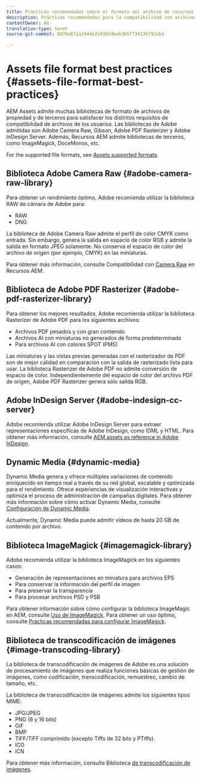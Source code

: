 ```yaml
---
title: Prácticas recomendadas sobre el formato del archivo de recursos
description: Prácticas recomendadas para la compatibilidad con archivos en Recursos AEM.
contentOwner: AG
translation-type: tm+mt
source-git-commit: 0d70a672a2944e2c03b54beb3b5f734136792ab1

---
```



# Assets file format best practices {#assets-file-format-best-practices}

AEM Assets admite muchas bibliotecas de formato de archivos de propiedad y de terceros para satisfacer los distintos requisitos de compatibilidad de archivos de los usuarios. Las bibliotecas de Adobe admitidas son Adobe Camera Raw, Gibson, Adobe PDF Rasterizer y Adobe InDesign Server. Además, Recursos AEM admite bibliotecas de terceros, como ImageMagick, DoceMonos, etc.

For the supported file formats, see [Assets supported formats](assets-formats.md).

## Biblioteca Adobe Camera Raw {#adobe-camera-raw-library}

Para obtener un rendimiento óptimo, Adobe recomienda utilizar la biblioteca RAW de cámara de Adobe para:

* RAW
* DNG

La biblioteca de Adobe Camera Raw admite el perfil de color CMYK como entrada. Sin embargo, genera la salida en espacio de color RGB y admite la salida en formato JPEG solamente. No conserva el espacio de color del archivo de origen (por ejemplo, CMYK) en las miniaturas.

Para obtener más información, consulte Compatibilidad con [Camera Raw](camera-raw.md) en Recursos AEM.

## Biblioteca de Adobe PDF Rasterizer {#adobe-pdf-rasterizer-library}

Para obtener los mejores resultados, Adobe recomienda utilizar la biblioteca Rasterizer de Adobe PDF para los siguientes archivos:

* Archivos PDF pesados y con gran contenido
* Archivos AI con miniaturas no generados de forma predeterminada
* Para archivos AI con colores SPOT (PMS)

Las miniaturas y las vistas previas generadas con el rasterizador de PDF son de mejor calidad en comparación con la salida de rasterizado lista para usar. La biblioteca Rasterizer de Adobe PDF no admite conversión de espacio de color. Independientemente del espacio de color del archivo PDF de origen, Adobe PDF Rasterizer genera sólo salida RGB.

## Adobe InDesign Server {#adobe-indesign-cc-server}

Adobe recomienda utilizar Adobe InDesign Server para extraer representaciones específicas de Adobe InDesign, como IDML y HTML. Para obtener más información, consulte [AEM assets as reference in Adobe InDesign](managing-linked-subassets.md#add-aem-assets-as-references-in-adobe-indesign).

## Dynamic Media  {#dynamic-media}

Dynamic Media genera y ofrece múltiples variaciones de contenido enriquecido en tiempo real a través de su red global, escalable y optimizada para el rendimiento. Ofrece experiencias de visualización interactivas y optimiza el proceso de administración de campañas digitales. Para obtener más información sobre cómo activar Dynamic Media, consulte [Configuración de Dynamic Media](config-dynamic.md).

Actualmente, Dynamic Media puede admitir vídeos de hasta 20 GB de contenido por archivo.

## Biblioteca ImageMagick {#imagemagick-library}

Adobe recomienda utilizar la biblioteca ImageMagick en los siguientes casos:

* Generación de representaciones en miniatura para archivos EPS
* Para conservar la información del perfil de imagen
* Para preservar la transparencia
* Para procesar archivos PSD y PSB

Para obtener información sobre cómo configurar la biblioteca ImageMagic en AEM, consulte [Uso de ImageMagick](media-handlers.md#an-example-using-imagemagick). Para obtener un uso óptimo, consulte [Prácticas recomendadas para configurar ImageMagick](best-practices-for-imagemagick.md).

## Biblioteca de transcodificación de imágenes {#image-transcoding-library}

La biblioteca de transcodificación de imágenes de Adobe es una solución de procesamiento de imágenes que realiza funciones básicas de gestión de imágenes, como codificación, transcodificación, remuestreo, cambio de tamaño, etc.

La biblioteca de transcodificación de imágenes admite los siguientes tipos MIME:

* JPG/JPEG
* PNG (8 y 16 bits)
* GIF
* BMP
* TIFF/TIFF comprimido (excepto Tiffs de 32 bits y PTiffs).
* ICO
* ICN

Para obtener más información, consulte Biblioteca [de transcodificación de imágenes](imaging-transcoding-library.md).
